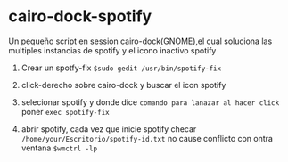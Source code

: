 # cairo-dock-spotify
Un pequeño script en session cairo-dock(GNOME),el cual soluciona las multiples instancias de spotify y el icono inactivo spotify   

1. Crear un spotfy-fix ```$sudo gedit /usr/bin/spotify-fix```

2. click-derecho sobre cairo-dock y buscar el icon spotify

3. selecionar spotify y donde dice ```comando para lanazar al hacer click ``` poner ```exec spotify-fix```

4. abrir spotify, cada vez que inicie spotify checar ```/home/your/Escritorio/spotify-id.txt``` no cause conflicto con ontra ventana ```$wmctrl -lp```


